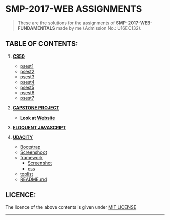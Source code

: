 # SMP-2017-WEB ASSIGNMENTS

>These are the solutions for the assignments of **SMP-2017-WEB-FUNDAMENTALS** made by me (Admission No.: U16EC132).

## TABLE OF CONTENTS:

1. **[CS50 ](https://github.com/gdgsurat/SMP-2017-Web/tree/master/smp2017-web-Vivek/CS50)**

    - [psest1](https://github.com/gdgsurat/SMP-2017-Web/tree/master/smp2017-web-Vivek/CS50/pset1)
    - [psest2](https://github.com/gdgsurat/SMP-2017-Web/tree/master/smp2017-web-Vivek/CS50/pset2)
    - [psest3](https://github.com/gdgsurat/SMP-2017-Web/tree/master/smp2017-web-Vivek/CS50/pset3)
    - [psest4](https://github.com/gdgsurat/SMP-2017-Web/tree/master/smp2017-web-Vivek/CS50/pset4)
    - [psest5](https://github.com/gdgsurat/SMP-2017-Web/tree/master/smp2017-web-Vivek/CS50/pset5)
    - [psest6](https://github.com/gdgsurat/SMP-2017-Web/tree/master/smp2017-web-Vivek/CS50/pset6)
    - [psest7](https://github.com/gdgsurat/SMP-2017-Web/tree/master/smp2017-web-Vivek/CS50/pset7)
2. **[CAPSTONE PROJECT](https://github.com/gdgsurat/SMP-2017-Web/tree/master/smp2017-web-Vivek/Capston%20Project)**
    - **Look at [Website](https://vivekagal1998.github.io/)**

3. **[ELOQUENT JAVASCRIPT](https://github.com/gdgsurat/SMP-2017-Web/tree/master/smp2017-web-Vivek/Eloquent%20JavaScript/Ex-1)**

4. **[UDACITY](https://github.com/gdgsurat/SMP-2017-Web/tree/master/smp2017-web-Vivek/Udacity)**

    - [Bootstrap](https://github.com/gdgsurat/SMP-2017-Web/tree/master/smp2017-web-Vivek/Udacity/Bootstrap)
	- [Screenshoot](https://github.com/gdgsurat/SMP-2017-Web/tree/master/smp2017-web-Vivek/Udacity/Screenshot)
	- [framework](https://github.com/gdgsurat/SMP-2017-Web/tree/master/smp2017-web-Vivek/Udacity/framework)
        - [Screenshot](https://github.com/gdgsurat/SMP-2017-Web/tree/master/smp2017-web-Vivek/Udacity/framework/Screenshot)
        - [css](https://github.com/gdgsurat/SMP-2017-Web/tree/master/smp2017-web-Vivek/Udacity/framework/css)
    - [toplist](https://github.com/gdgsurat/SMP-2017-Web/tree/master/smp2017-web-Vivek/Udacity/toplist)
    - [README.md](https://github.com/gdgsurat/SMP-2017-Web/blob/master/smp2017-web-Vivek/Udacity/README.md)



## LICENCE:
The licence of the above contents is given under [MIT LICENSE](https://choosealicense.com/licenses/mit/)

___
